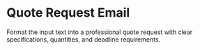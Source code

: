 # Quote Request Email

Format the input text into a professional quote request with clear specifications, quantities, and deadline requirements.

